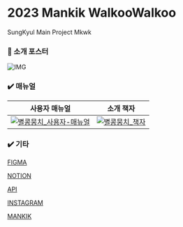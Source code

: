 # 2023 Mankik WalkooWalkoo
SungKyul Main Project Mkwk

### 📌 소개 포스터
![IMG](https://github.com/Nahhh-j/mkwk/assets/105144666/140351ba-bdd1-47e1-80e7-e3ff62ebb79f)

### ✔️ 매뉴얼
| 사용자 매뉴얼 | 소개 책자 |
|:---:|:---:|
|[![별콩뭉치_사용자-매뉴얼](https://github.com/Nahhh-j/mkwk/assets/105144666/445f1962-3758-4ad6-84cc-74882f465d82)](https://www.miricanvas.com/v/12jrd5h)|[![별콩뭉치_책자](https://github.com/Nahhh-j/mkwk/assets/105144666/58557f00-96f6-41a7-ac4e-bddef76c0a56)](https://www.miricanvas.com/v/12jr57d)|

### ✔️ 기타
[FIGMA](https://www.figma.com/file/PoHMwRG4U3SzOntLBtxIxl/Notification?type=design&node-id=3%3A57&mode=design&t=wXpLq7WvozMOhKmM-1)

[NOTION](https://phase-agreement-fcb.notion.site/586f9e4628ed4ffdb0500929ed54f461?pvs=4)

[API](https://phase-agreement-fcb.notion.site/API-3d743ce71e1d41e29c843381b14272a3?pvs=4)

[INSTAGRAM](https://instagram.com/walkoo_official?igshid=MmIzYWVlNDQ5Yg==)

[MANKIK](https://linktr.ee/mankik)
